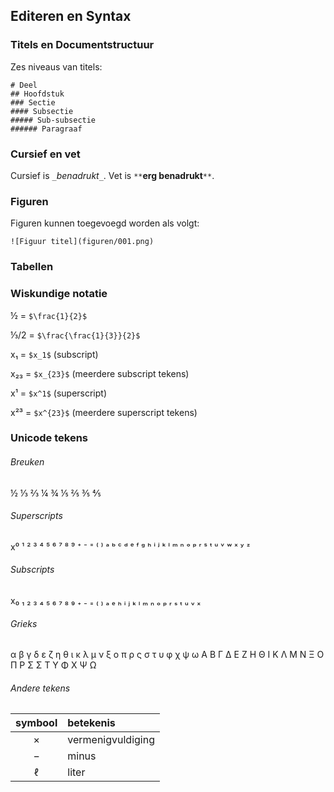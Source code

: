## Editeren en Syntax

### Titels en Documentstructuur

Zes niveaus van titels: 

```
# Deel
## Hoofdstuk
### Sectie
#### Subsectie
##### Sub-subsectie
###### Paragraaf
```

### Cursief en vet

Cursief is `_`_benadrukt_`_`. Vet is `**`**erg benadrukt**`**`.


### Figuren

Figuren kunnen toegevoegd worden als volgt:

`![Figuur titel](figuren/001.png)`


### Tabellen

### Wiskundige notatie

½ = `$\frac{1}{2}$`

⅓/2 = `$\frac{\frac{1}{3}}{2}$`

x₁ = `$x_1$` (subscript)

x₂₃ = `$x_{23}$` (meerdere subscript tekens)

x¹ = `$x^1$` (superscript)

x²³ = `$x^{23}$` (meerdere superscript tekens)



### Unicode tekens


###### Breuken
½ ⅓ ⅔ ¼ ¾ ⅕ ⅖ ⅗ ⅘

###### Superscripts
x⁰ ¹ ² ³ ⁴ ⁵ ⁶ ⁷ ⁸ ⁹ ⁺ ⁻ ⁼ ⁽ ⁾
 ᵃ ᵇ ᶜ ᵈ ᵉ ᶠ ᵍ ʰ ⁱ ʲ ᵏ ˡ ᵐ ⁿ ᵒ ᵖ ʳ ˢ ᵗ ᵘ ᵛ ʷ ˣ ʸ ᶻ

###### Subscripts
x₀ ₁ ₂ ₃ ₄ ₅ ₆ ₇ ₈ ₉ ₊ ₋ ₌ ₍ ₎ 
ₐ ₑ ₕ ᵢ ⱼ ₖ ₗ ₘ ₙ ₒ ₚ ᵣ ₛ ₜ ᵤ ᵥ ₓ 

###### Grieks
α β γ δ ε ζ η θ ι κ λ μ ν ξ ο π ρ ς σ τ υ φ χ ψ ω
Α Β Γ Δ Ε Ζ Η Θ Ι Κ Λ Μ Ν Ξ Ο Π Ρ Σ Σ Τ Υ Φ Χ Ψ Ω

###### Andere tekens

| symbool | betekenis |
| :-----: | :-------- |
| ×       | vermenigvuldiging |
| −       | minus     | 
| ℓ       | liter     | 
